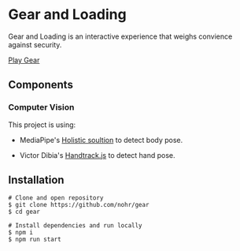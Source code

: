 # Gear and Loading

Gear and Loading is an interactive experience that weighs convience against security.

[Play Gear](https://gear.nabla.ooo)

## Components

### Computer Vision

This project is using:

- MediaPipe's [Holistic soultion](https://google.github.io/mediapipe/solutions/holistic.html) to detect body pose.

- Victor Dibia's [Handtrack.js](https://github.com/victordibia/handtrack.js) to detect hand pose.

## Installation

```
# Clone and open repository
$ git clone https://github.com/nohr/gear
$ cd gear

# Install dependencies and run locally
$ npm i
$ npm run start
```
